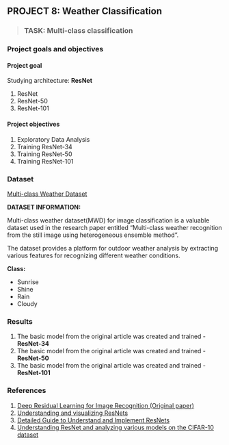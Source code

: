 ## PROJECT 8: Weather Classification

> ### TASK: Multi-class classification

### Project goals and objectives

#### Project goal

Studying architecture: **ResNet**
1. ResNet
2. ResNet-50
3. ResNet-101

#### Project objectives

1. Exploratory Data Analysis
2. Training ResNet-34
3. Training ResNet-50
4. Training ResNet-101

### Dataset

[Multi-class Weather Dataset](hhttps://www.kaggle.com/pratik2901/multiclass-weather-dataset/code)

**DATASET INFORMATION:**

Multi-class weather dataset(MWD) for image classification is a valuable dataset used in the research paper entitled “Multi-class weather recognition from the still image using heterogeneous ensemble method”.

The dataset provides a platform for outdoor weather analysis by extracting various features for recognizing different weather conditions.


**Class:**
- Sunrise
- Shine
- Rain
- Cloudy

### Results

1. The basic model from the original article was created and trained - **ResNet-34**
2. The basic model from the original article was created and trained - **ResNet-50**
3. The basic model from the original article was created and trained - **ResNet-101**

### References

1. [Deep Residual Learning for Image Recognition (Original paper)](https://arxiv.org/pdf/1512.03385v1.pdf)
2. [Understanding and visualizing ResNets](https://towardsdatascience.com/understanding-and-visualizing-resnets-442284831be8)
3. [Detailed Guide to Understand and Implement ResNets](https://cv-tricks.com/keras/understand-implement-resnets/)
4. [Understanding ResNet and analyzing various models on the CIFAR-10 dataset](https://www.analyticsvidhya.com/blog/2021/06/understanding-resnet-and-analyzing-various-models-on-the-cifar-10-dataset/)

